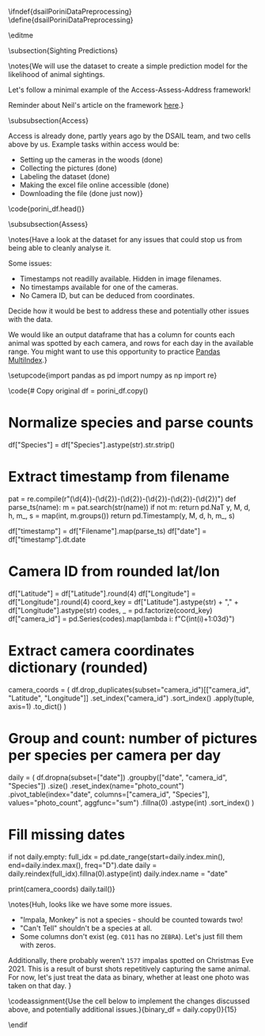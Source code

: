 \ifndef{dsailPoriniDataPreprocessing}
\define{dsailPoriniDataPreprocessing}

\editme

\subsection{Sighting Predictions}

\notes{We will use the dataset to create a simple prediction model for the likelihood of animal sightings.

Let's follow a minimal example of the Access-Assess-Address framework!

Reminder about Neil's article on the framework [here](https://inverseprobability.com/talks/notes/access-assess-address-a-pipeline-for-automated-data-science.html).}

\subsubsection{Access}

Access is already done, partly years ago by the DSAIL team, and two cells above by us. Example tasks within access would be:

- Setting up the cameras in the woods (done)
- Collecting the pictures (done)
- Labeling the dataset (done)
- Making the excel file online accessible (done)
- Downloading the file (done just now)}

\code{porini_df.head()}

\subsubsection{Assess}

\notes{Have a look at the dataset for any issues that could stop us from being able to cleanly analyse it.

Some issues:

- Timestamps not readilly available. Hidden in image filenames.
- No timestamps available for one of the cameras.
- No Camera ID, but can be deduced from coordinates.

Decide how it would be best to address these and potentially other issues with the data.

We would like an output dataframe that has a column for counts each animal was spotted by each camera, and rows for each day in the available range. You might want to use this opportunity to practice [Pandas MultiIndex](https://pandas.pydata.org/docs/user_guide/advanced.html).}


\setupcode{import pandas as pd
import numpy as np
import re}

\code{# Copy original
df = porini_df.copy()

# Normalize species and parse counts
df["Species"] = df["Species"].astype(str).str.strip()

# Extract timestamp from filename
pat = re.compile(r"(\d{4})-(\d{2})-(\d{2})-(\d{2})-(\d{2})-(\d{2})")
def parse_ts(name):
    m = pat.search(str(name))
    if not m:
        return pd.NaT
    y, M, d, h, m_, s = map(int, m.groups())
    return pd.Timestamp(y, M, d, h, m_, s)

df["timestamp"] = df["Filename"].map(parse_ts)
df["date"] = df["timestamp"].dt.date

# Camera ID from rounded lat/lon
df["Latitude"] = df["Latitude"].round(4)
df["Longitude"] = df["Longitude"].round(4)
coord_key = df["Latitude"].astype(str) + "," + df["Longitude"].astype(str)
codes, _ = pd.factorize(coord_key)
df["camera_id"] = pd.Series(codes).map(lambda i: f"C{int(i)+1:03d}")

# Extract camera coordinates dictionary (rounded)
camera_coords = (
    df.drop_duplicates(subset="camera_id")[["camera_id", "Latitude", "Longitude"]]
      .set_index("camera_id")
      .sort_index()
      .apply(tuple, axis=1)
      .to_dict()
)

# Group and count: number of pictures per species per camera per day
daily = (
    df.dropna(subset=["date"])
      .groupby(["date", "camera_id", "Species"])
      .size()
      .reset_index(name="photo_count")
      .pivot_table(index="date", columns=["camera_id", "Species"], values="photo_count", aggfunc="sum")
      .fillna(0)
      .astype(int)
      .sort_index()
)

# Fill missing dates
if not daily.empty:
    full_idx = pd.date_range(start=daily.index.min(), end=daily.index.max(), freq="D").date
    daily = daily.reindex(full_idx).fillna(0).astype(int)
    daily.index.name = "date"

print(camera_coords)
daily.tail()}

\notes{Huh, looks like we have some more issues.

- "Impala, Monkey" is not a species - should be counted towards two!
- "Can't Tell" shouldn't be a species at all.
- Some columns don't exist (eg. `C011` has no `ZEBRA`). Let's just fill them with zeros.

Additionally, there probably weren't `1577` impalas spotted on Christmas Eve 2021. This is a result of burst shots repetitively capturing the same animal. For now, let's just treat the data as binary, whether at least one photo was taken on that day.
}

\codeassignment{Use the cell below to implement the changes discussed above, and potentially additional issues.}{binary_df = daily.copy()}{15}

\endif



